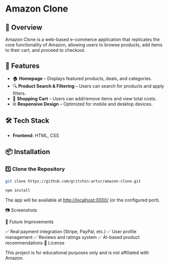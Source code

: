# Amazon Clone

## 📌 Overview

Amazon Clone is a web-based e-commerce application that replicates the core
functionality of Amazon, allowing users to browse products, add items to their
cart, and proceed to checkout.

## 🚀 Features

- 🏠 **Homepage** – Displays featured products, deals, and categories.
- 🔍 **Product Search & Filtering** – Users can search for products and apply
  filters.
- 🛒 **Shopping Cart** – Users can add/remove items and view total costs.
- 🌐 **Responsive Design** – Optimized for mobile and desktop devices.

## 🛠️ Tech Stack

- **Frontend:** HTML, CSS

## 📦 Installation

### 1️⃣ Clone the Repository

```sh
git clone https://github.com/gritchin-artur/amazon-clone.git

npm install

```

The app will be available at <http://localhost:3000/> (or the configured port).

📷 Screenshots

🔮 Future Improvements

✅ Real payment integration (Stripe, PayPal, etc.) ✅ User profile management ✅
Reviews and ratings system ✅ AI-based product recommendations 📜 License

This project is for educational purposes only and is not affiliated with Amazon.
